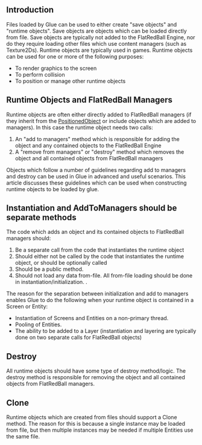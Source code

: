 ## Introduction

Files loaded by Glue can be used to either create "save objects" and "runtime objects". Save objects are objects which can be loaded directly from file. Save objects are typically not added to the FlatRedBall Engine, nor do they require loading other files which use content managers (such as Texture2Ds). Runtime objects are typically used in games. Runtime objects can be used for one or more of the following purposes:

-   To render graphics to the screen
-   To perform collision
-   To position or manage other runtime objects

## Runtime Objects and FlatRedBall Managers

Runtime objects are often either directly added to FlatRedBall managers (if they inherit from the [PositionedObject](/frb/docs/index.php?title=FlatRedBall.PositionedObject "FlatRedBall.PositionedObject") or include objects which are added to managers). In this case the runtime object needs two calls:

1.  An "add to managers" method which is responsible for adding the object and any contained objects to the FlatRedBall Engine
2.  A "remove from managers" or "destroy" method which removes the object and all contained objects from FlatRedBall managers

Objects which follow a number of guidelines regarding add to managers and destroy can be used in Glue in advanced and useful scenarios. This article discusses these guidelines which can be used when constructing runtime objects to be loaded by glue.

## Instantiation and AddToManagers should be separate methods

The code which adds an object and its contained objects to FlatRedBall managers should:

1.  Be a separate call from the code that instantiates the runtime object
2.  Should either not be called by the code that instantiates the runtime object, or should be optionally called
3.  Should be a public method.
4.  Should not load any data from-file. All from-file loading should be done in instantiation/initialization. .

The reason for the separation between initialization and add to managers enables Glue to do the following when your runtime object is contained in a Screen or Entity:

-   Instantiation of Screens and Entities on a non-primary thread.
-   Pooling of Entities.
-   The ability to be added to a Layer (instantiation and layering are typically done on two separate calls for FlatRedBall objects)

## Destroy

All runtime objects should have some type of destroy method/logic. The destroy method is responsible for removing the object and all contained objects from FlatRedBall managers.

## Clone

Runtime objects which are created from files should support a Clone method. The reason for this is because a single instance may be loaded from file, but then multiple instances may be needed if multiple Entities use the same file.
